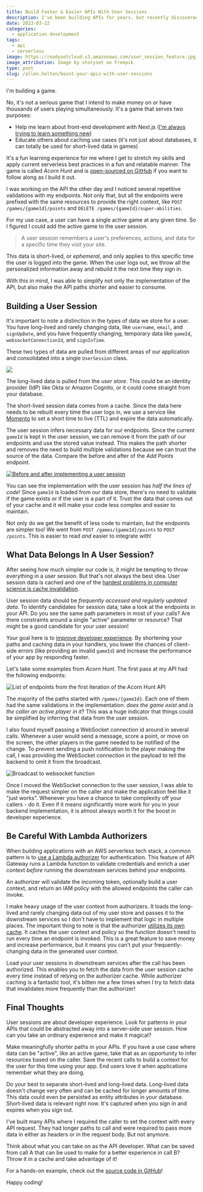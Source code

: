 ```yaml
---
title: Build Faster & Easier APIs With User Sessions
description: I've been building APIs for years, but recently discovered the power of inferring data from user sessions for a better developer experience.
date: 2023-03-22
categories:
  - application development
tags:
  - api
  - serverless
image: https://readysetcloud.s3.amazonaws.com/user_session_feature.jpg
image_attribution: Image by storyset on Freepik
type: post
slug: /allen.helton/boost-your-apis-with-user-sessions
---
```


I'm building a game.

No, it's not a serious game that I intend to make money on or have thousands of users playing simultaneously. It's a game that serves two purposes:

- Help me learn about front-end development with Next.js ([I'm always trying to learn something new](/blog/allen.helton/automate-your-life-and-save-time-with-serverless-technology/#whats-in-it-for-you))
- Educate others about caching use cases (it's not just about databases, it can totally be used for short-lived data in games)

It's a fun learning experience for me where I get to stretch my skills and apply current serverless best practices in a fun and relatable manner. The game is called _Acorn Hunt_ and is [open-sourced on GitHub](https://github.com/momentohq/acorn-hunt) if you want to follow along as I build it out.

I was working on the API the other day and I noticed several repetitive validations with my endpoints. Not only that, but all the endpoints were prefixed with the same resources to provide the right context, like `POST /games/{gameId}/points` and `DELETE /games/{gameId}/super-abilities`.

For my use case, a user can have a single active game at any given time. So I figured I could add the active game to the user session.

> A user session remembers a user's preferences, actions, and data for a specific time they visit your site.

This data is short-lived, or _ephemeral_, and only applies to this specific time the user is logged into the game. When the user logs out, we throw all the personalized information away and rebuild it the next time they sign in.

With this in mind, I was able to simplify not only the implementation of the API, but also make the API paths shorter and easier to consume.

## Building a User Session

It's important to note a distinction in the types of data we store for a user. You have long-lived and rarely changing data, like `username`, `email`, and `signUpDate`, and you have frequently changing, temporary data like `gameId`, `websocketConnectionId`, and `signInTime`.

These two types of data are pulled from different areas of our application and consolidated into a single `UserSession` class.

![](https://readysetcloud.s3.amazonaws.com/user_session_3.png)

The long-lived data is pulled from the _user store_. This could be an identity provider (IdP) like Okta or Amazon Cognito, or it could come straight from your database.

The short-lived session data comes from a cache. Since the data here needs to be rebuilt every time the user logs in, we use a service like [Momento](https://gomomento.com) to set a short time to live (TTL) and expire the data automatically.

The user session infers necessary data for our endpoints. Since the current `gameId` is kept in the user session, we can remove it from the path of our endpoints and use the stored value instead. This makes the path shorter and removes the need to build multiple validations because we can trust the source of the data. Compare the before and after of the _Add Points_ endpoint.

[![Before and after implementing a user session](https://readysetcloud.s3.amazonaws.com/user_session_1.png)](https://readysetcloud.s3.amazonaws.com/user_session_1.png)

You can see the implementation with the user session has _half the lines of code_! Since `gameId` is loaded from our data store, there's no need to validate if the game exists or if the user is a part of it. Trust the data that comes out of your cache and it will make your code less complex and easier to maintain.

Not only do we get the benefit of less code to maintain, but the endpoints are simpler too! We went from `POST /games/{gameId}/points` to `POST /points`. This is easier to read _and_ easier to integrate with!

## What Data Belongs In A User Session?

After seeing how much simpler our code is, it might be tempting to throw everything in a user session. But that's not always the best idea. User session data is cached and one of the [hardest problems in computer science is cache invalidation](https://martinfowler.com/bliki/TwoHardThings.html).

User session data should be _frequently accessed and regularly updated data_. To identify candidates for session data, take a look at the endpoints in your API. Do you see the same path parameters in most of your calls? Are there constraints around a single "active" parameter or resource? That might be a good candidate for your user session!

Your goal here is to [improve developer experience](/blog/allen.helton/5-tips-for-building-the-best-dx-possible). By shortening your paths and caching data in your handlers, you lower the chances of client-side errors (like providing an invalid `gameId`) and increase the performance of your app by responding faster.

Let's take some examples from _Acorn Hunt_. The first pass at my API had the following endpoints:

![List of endpoints from the first iteration of the Acorn Hunt API](https://readysetcloud.s3.amazonaws.com/user_session_2.png)

The majority of the paths started with `/games/{gameId}`. Each one of them had the same validations in the implementation: _does the game exist_ and _is the caller an active player in it_? This was a huge indicator that things could be simplified by inferring that data from the user session.

I also found myself passing a WebSocket connection id around in several calls. Whenever a user would send a message, score a point, or move on the screen, the other players in the game needed to be notified of the change. To prevent sending a push notification to the player making the call, I was providing the WebSocket connection in the payload to tell the backend to omit it from the broadcast.

![Broadcast to websocket function](https://readysetcloud.s3.amazonaws.com/user_session_4.png)

Once I moved the WebSocket connection to the user session, I was able to make the request simpler on the caller and make the application feel like it "just works". Whenever you have a chance to take complexity off your callers - do it. Even if it means significantly more work for you in your backend implementation, it is almost always worth it for the boost in developer experience.

## Be Careful With Lambda Authorizers

When building applications with an AWS serverless tech stack, a common pattern is to [use a Lambda authorizer](/blog/allen.helton/things-to-know-before-building-a-multi-tenant-serverless-app) for authentication. This feature of API Gateway runs a Lambda function to validate credentials and enrich a user context _before_ running the downstream services behind your endpoints.

An authorizer will validate the incoming token, optionally build a user context, and return an IAM policy with the allowed endpoints the caller can invoke.

I make heavy usage of the user context from authorizers. It loads the long-lived and rarely changing data out of my user store and passes it to the downstream services so I don't have to implement that logic in multiple places. The important thing to note is that the authorizer [utilizes its own cache](https://www.alexdebrie.com/posts/lambda-custom-authorizers/#caching-your-custom-authorizers). It caches the user context and policy so the function doesn't need to run every time an endpoint is invoked. This is a great feature to save money and increase performance, but it means you can't put your frequently-changing data in the generated user context.

Load your user sessions in downstream services after the call has been authorized. This enables you to fetch the data from the user session cache every time instead of relying on the authorizer cache. While authorizer caching is a fantastic tool, it's bitten me a few times when I try to fetch data that invalidates more frequently than the authorizer!

## Final Thoughts

User sessions are about developer experience. Look for patterns in your APIs that could be abstracted away into a server-side user session. How can you take an ordinary experience and make it magical?

Make meaningfully shorter paths in your APIs. If you have a use case where data can be "active", like an active game, take that as an opportunity to infer resources based on the caller. Save the recent calls to build a context for the user for this time using your app. End users love it when applications remember what they are doing.

Do your best to separate short-lived and long-lived data. Long-lived data doesn't change very often and can be cached for longer amounts of time. This data could even be persisted as entity attributes in your database. Short-lived data is relevant right now. It's captured when you sign in and expires when you sign out.

I've built many APIs where I required the caller to set the context with every API request. They had longer paths to call and were required to pass more data in either as headers or in the request body. But not anymore.

Think about what you can take on as the API developer. What can be saved from call A that can be used to make for a better experience in call B? Throw it in a cache and take advantage of it!

For a hands-on example, check out the [source code in GitHub](https://github.com/momentohq/acorn-hunt-game-service)!

Happy coding!
